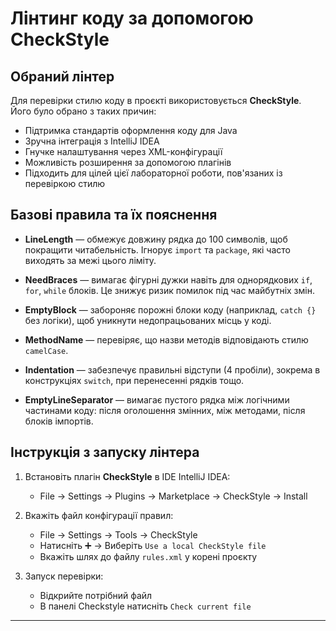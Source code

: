 # Лінтинг коду за допомогою CheckStyle

## Обраний лінтер

Для перевірки стилю коду в проєкті використовується **CheckStyle**.  
Його було обрано з таких причин:

- Підтримка стандартів оформлення коду для Java
- Зручна інтеграція з IntelliJ IDEA
- Гнучке налаштування через XML-конфігурації
- Можливість розширення за допомогою плагінів
- Підходить для цілей цієї лабораторної роботи, пов'язаних із перевіркою стилю

## Базові правила та їх пояснення

<!-- Максимальна довжина рядка -->
- **LineLength** — обмежує довжину рядка до 100 символів, щоб покращити читабельність. Ігнорує `import` та `package`, які часто виходять за межі цього ліміту.

<!-- Вимога дужок -->
- **NeedBraces** — вимагає фігурні дужки навіть для однорядкових `if`, `for`, `while` блоків. Це знижує ризик помилок під час майбутніх змін.

<!-- Заборона порожніх блоків -->
- **EmptyBlock** — забороняє порожні блоки коду (наприклад, `catch {}` без логіки), щоб уникнути недопрацьованих місць у коді.

<!-- camelCase для методів -->
- **MethodName** — перевіряє, що назви методів відповідають стилю `camelCase`.

<!-- Відступи -->
- **Indentation** — забезпечує правильні відступи (4 пробіли), зокрема в конструкціях `switch`, при перенесенні рядків тощо.

<!-- Порожні рядки -->
- **EmptyLineSeparator** — вимагає пустого рядка між логічними частинами коду: після оголошення змінних, між методами, після блоків імпортів.

## Інструкція з запуску лінтера

1. Встановіть плагін **CheckStyle** в IDE IntelliJ IDEA:
    - File → Settings → Plugins → Marketplace → CheckStyle → Install

2. Вкажіть файл конфігурації правил:
    - File → Settings → Tools → CheckStyle
    - Натисніть ➕ → Виберіть `Use a local CheckStyle file`
    - Вкажіть шлях до файлу `rules.xml` у корені проєкту

3. Запуск перевірки:
    - Відкрийте потрібний файл
    - В панелі Checkstyle натисніть `Check current file`

---

